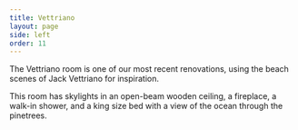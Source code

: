 ```yaml
---
title: Vettriano
layout: page
side: left
order: 11
---
```


The Vettriano room is one of our most recent renovations, using the beach scenes of Jack Vettriano for inspiration.

This room has skylights in an open-beam wooden ceiling, a fireplace, a walk-in shower, and a king size bed with a view of the ocean through the pinetrees.
